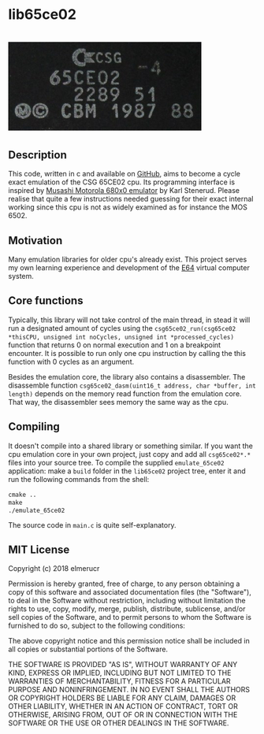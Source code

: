 # lib65ce02
# ![lib65ce02](./doc/CSG65CE02.png)
## Description
This code, written in c and available on [GitHub](https://github.com/elmerucr/lib65ce02), aims to become a cycle exact emulation of the CSG 65CE02 cpu. Its programming interface is inspired by [Musashi Motorola 680x0 emulator](https://github.com/kstenerud/Musashi) by Karl Stenerud. Please realise that quite a few instructions needed guessing for their exact internal working since this cpu is not as widely examined as for instance the MOS 6502.
## Motivation
Many emulation libraries for older cpu's already exist. This project serves my own learning experience and development of the [E64](https://github.com/elmerucr/E64) virtual computer system.
## Core functions
Typically, this library will not take control of the main thread, in stead it will run a designated amount of cycles using the ````csg65ce02_run(csg65ce02 *thisCPU, unsigned int noCycles, unsigned int *processed_cycles)```` function that returns 0 on normal execution and 1 on a breakpoint encounter. It is possible to run only one cpu instruction by calling the this function with 0 cycles as an argument.

Besides the emulation core, the library also contains a disassembler. The disassemble function ````csg65ce02_dasm(uint16_t address, char *buffer, int length)```` depends on the memory read function from the emulation core. That way, the disassembler sees memory the same way as the cpu.
## Compiling
It doesn't compile into a shared library or something similar. If you want the cpu emulation core in your own project, just copy and add all ````csg65ce02*.*```` files into your source tree. To compile the supplied ````emulate_65ce02```` application: make a ````build```` folder in the ````lib65ce02```` project tree, enter it and run the following commands from the shell:
````
cmake ..
make
./emulate_65ce02
````
The source code in ````main.c```` is quite self-explanatory.
## MIT License
Copyright (c) 2018 elmerucr

Permission is hereby granted, free of charge, to any person obtaining a copy of this software and associated documentation files (the "Software"), to deal in the Software without restriction, including without limitation the rights to use, copy, modify, merge, publish, distribute, sublicense, and/or sell copies of the Software, and to permit persons to whom the Software is furnished to do so, subject to the following conditions:

The above copyright notice and this permission notice shall be included in all copies or substantial portions of the Software.

THE SOFTWARE IS PROVIDED "AS IS", WITHOUT WARRANTY OF ANY KIND, EXPRESS OR IMPLIED, INCLUDING BUT NOT LIMITED TO THE WARRANTIES OF MERCHANTABILITY, FITNESS FOR A PARTICULAR PURPOSE AND NONINFRINGEMENT. IN NO EVENT SHALL THE AUTHORS OR COPYRIGHT HOLDERS BE LIABLE FOR ANY CLAIM, DAMAGES OR OTHER LIABILITY, WHETHER IN AN ACTION OF CONTRACT, TORT OR OTHERWISE, ARISING FROM, OUT OF OR IN CONNECTION WITH THE SOFTWARE OR THE USE OR OTHER DEALINGS IN THE
SOFTWARE.